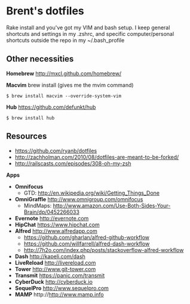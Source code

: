 # Brent's dotfiles

Rake install and you've got my VIM and bash setup. I keep general shortcuts and settings in my 
.zshrc, and specific computer/personal shortcuts outside the repo in my ~/.bash_profile

## Other necessities

**Homebrew** http://mxcl.github.com/homebrew/

**Macvim** brew install (gives me the mvim command)

```terminal
$ brew install macvim --override-system-vim
```

**Hub** https://github.com/defunkt/hub
```terminal
$ brew install hub
```



## Resources

* https://github.com/ryanb/dotfiles
* http://zachholman.com/2010/08/dotfiles-are-meant-to-be-forked/
* http://railscasts.com/episodes/308-oh-my-zsh
 

**Apps**
* **Omnifocus**
  * GTD: http://en.wikipedia.org/wiki/Getting_Things_Done
* **OmniGraffle** http://www.omnigroup.com/omnifocus
  * MindMaps: http://www.amazon.com/Use-Both-Sides-Your-Brain/dp/0452266033 
* **Evernote** http://evernote.com
* **HipChat** https://www.hipchat.com
* **Alfred** http://www.alfredapp.com
  * https://github.com/gharlan/alfred-github-workflow
  * https://github.com/willfarrell/alfred-dash-workflow
  * http://7h2o.com/index.php/posts/stackoverflow-alfred-workflow
* **Dash** http://kapeli.com/dash
* **LiveReload** http://livereload.com
* **Tower** http://www.git-tower.com
* **Transmit** https://panic.com/transmit
* **CyberDuck** http://cyberduck.io
* **SequelPro** http://www.sequelpro.com
* **MAMP** http://http://www.mamp.info
